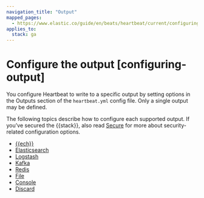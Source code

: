 ```yaml
---
navigation_title: "Output"
mapped_pages:
  - https://www.elastic.co/guide/en/beats/heartbeat/current/configuring-output.html
applies_to:
  stack: ga
---
```


# Configure the output [configuring-output]


You configure Heartbeat to write to a specific output by setting options in the Outputs section of the `heartbeat.yml` config file. Only a single output may be defined.

The following topics describe how to configure each supported output. If you’ve secured the {{stack}}, also read [Secure](/reference/heartbeat/securing-heartbeat.md) for more about security-related configuration options.

* [{{ech}}](/reference/heartbeat/configure-cloud-id.md)
* [Elasticsearch](/reference/heartbeat/elasticsearch-output.md)
* [Logstash](/reference/heartbeat/logstash-output.md)
* [Kafka](/reference/heartbeat/kafka-output.md)
* [Redis](/reference/heartbeat/redis-output.md)
* [File](/reference/heartbeat/file-output.md)
* [Console](/reference/heartbeat/console-output.md)
* [Discard](/reference/heartbeat/discard-output.md)










